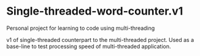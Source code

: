 # Single-threaded-word-counter.v1
Personal project for learning to code using multi-threading

v1 of single-threaded counterpart to the multi-threaded project. Used as a base-line to test processing speed of multi-threaded application.
